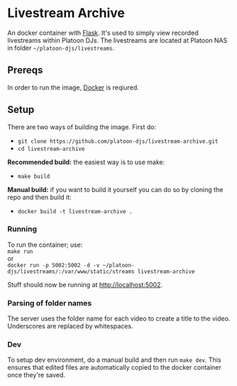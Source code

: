 # Livestream Archive
An docker container with [Flask](http://flask.pocoo.org/). It's used to simply  view recorded livestreams within Platoon DJs. The livestreams are located at Platoon NAS in folder `~/platoon-djs/livestreams`.
## Prereqs
In order to run the image, [Docker](https://www.docker.com/) is reqiured.
## Setup
There are two ways of building the image. First do:
* `git clone https://github.com/platoon-djs/livestream-archive.git`
* `cd livestream-archive`

**Recommended build:** the easiest way is to use make:   
* ```make build```

**Manual build:** if you want to build it yourself you can do so by cloning the repo and then build it:
* `docker build -t livestream-archive .`

### Running
To run the container; use:   
`make run`    
or     
```docker run -p 5002:5002 -d -v ~/platoon-djs/livestreams/:/var/www/static/streams livestream-archive```

Stuff should now be running at [http://localhost:5002](http://localhost:5002). 

### Parsing of folder names
The server uses the folder name for each video to create a title to the video. Underscores are replaced by whitespaces.

### Dev
To setup dev environment, do a manual build and then run `make dev`. This ensures that edited files are automatically copied to the docker container once they're saved.


